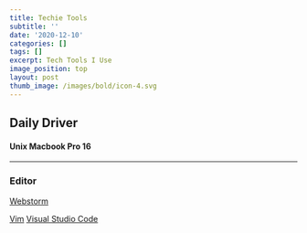 ```yaml
---
title: Techie Tools
subtitle: ''
date: '2020-12-10'
categories: []
tags: []
excerpt: Tech Tools I Use
image_position: top
layout: post
thumb_image: /images/bold/icon-4.svg
---
```

## Daily Driver
#### Unix Macbook Pro 16

----

### Editor
 
 <p><a href="https://www.jetbrains.com/webstorm/">Webstorm</a></p>
 <a href="https://www.vim.org/">Vim</a>
 <a href="https://code.visualstudio.com/">Visual Studio Code</a>
 
